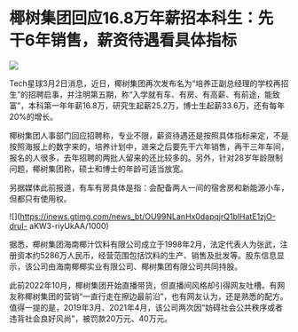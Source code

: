 # 椰树集团回应16.8万年薪招本科生：先干6年销售，薪资待遇看具体指标

![](https://inews.gtimg.com/news_bt/OMbgfV5DyGM_IKU6liN3RWY-1YYQgEf6fQ7hTyy1N7ur4AA/1000)

Tech星球3月2日消息，近日，椰树集团再次发布名为“培养正副总经理的学校再招生”的招聘启事，并注明第五期，称“入学就有车、有房、有高薪、有前途，能致富”，本科第一年年薪16.8万，研究生起薪25.2万，博士生起薪33.6万，还有每年20%的增长。

椰树集团人事部门回应招聘称，专业不限，薪资待遇还是按照具体指标来定，不是按照海报上的数字来的，培养计划中，进来之后要先干六年销售，再干三年车间，报名的人很多，去年招聘的两批人留来的还比较多的。另外，针对28岁年龄限制问题，椰树集团称，硕士和博士的年龄可适当放宽。

另据媒体此前报道，有车有房具体是指：会配备两人一间的宿舍房和新能源小车，但都只有使用权。

![](https://inews.gtimg.com/news_bt/OU99NLanHx0dapqjrQ1blHatE1zjO-druI-
aKW3-riyUkAA/1000)

据悉，椰树集团海南椰汁饮料有限公司成立于1998年2月，法定代表人为张武，注册资本约5286万人民币，经营范围包括饮料的生产、销售及批发等。股东信息显示，该公司由海南椰椰实业有限公司、椰树集团有限公司共同持股。

此前2022年10月，椰树集团开始直播带货，但直播间风格却引得网友吐槽。有网友称椰树集团的营销“一直行走在擦边最前沿”，也有网友认为，还是熟悉的配方。值得一提的是，2019年3月、2021年4月，该公司两次因“妨碍社会公共秩序或者违背社会良好风尚”，被罚款20万元、40万元。


